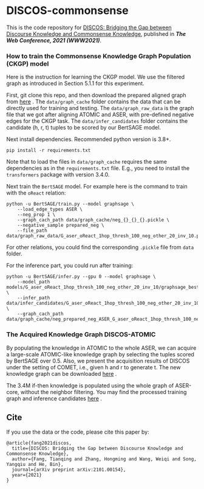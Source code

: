 # DISCOS-commonsense

This is the code repository
for [DISCOS: Bridging the Gap between Discourse Knowledge and Commonsense Knowledge](https://arxiv.org/abs/2101.00154),
published in ***The Web Conference, 2021 (WWW2021)***.

### How to train the Commonsense Knowledge Graph Population (CKGP) model

Here is the instruction for learning the CKGP model. We use the filtered graph as introduced in Section 5.1.1 for this
experiment.

First, git clone this repo, and then download the prepared aligned graph
from [here](https://hkustconnect-my.sharepoint.com/:f:/g/personal/tfangaa_connect_ust_hk/EqYM_lq9gl1DhJu6HnezBvYBzuOfk60iDhg_zCTq9gZrLw?e=18OxwY)
. The `data/graph_cache` folder contains the data that can be directly used for training and testing.
The `data/graph_raw_data` is the graph file that we got after aligning ATOMIC and ASER, with pre-defined negative edges
for the CKGP task. The `data/infer_candidates` folder contains the candidate (h, r, t) tuples to be scored by our
BertSAGE model.

Next install dependencies. Recommended python version is 3.8+.

`pip install -r requirements.txt`

Note that to load the files in `data/graph_cache` requires the same dependencies as in the `requirements.txt` file.
E.g., you need to install the `transformers` package with version 3.4.0.

Next train the `BertSAGE` model. For example here is the command to train with the `oReact` relation:

```
python -u BertSAGE/train.py --model graphsage \
    --load_edge_types ASER \
    --neg_prop 1 \
    --graph_cach_path data/graph_cache/neg_{}_{}_{}.pickle \
    --negative_sample prepared_neg \
    --file_path data/graph_raw_data/G_aser_oReact_1hop_thresh_100_neg_other_20_inv_10.pickle
```

For other relations, you could find the corresponding `.pickle` file from `data` folder.

For the inference part, you could run after training:

```
python -u BertSAGE/infer.py --gpu 0 --model graphsage \
    --model_path models/G_aser_oReact_1hop_thresh_100_neg_other_20_inv_10/graphsage_best_bert_bs64_opt_SGD_lr0.01_decay0.8_500_layer1_neighnum_4_graph_ASER_acc.pth \
    --infer_path data/infer_candidates/G_aser_oReact_1hop_thresh_100_neg_other_20_inv_10.npy \
    --graph_cach_path data/graph_cache/neg_prepared_neg_ASER_G_aser_oReact_1hop_thresh_100_neg_other_20_inv_10.pickle
```

### The Acquired Knowledge Graph DISCOS-ATOMIC

By populating the knowledge in ATOMIC to the whole ASER, we can acquire a large-scale ATOMIC-like knowledge graph by
selecting the tuples scored by BertSAGE over 0.5. Also, we present the acquisition results of DISCOS under the setting
of COMET, i.e., given h and r to generate t. The new knowledge graph can be
downloaded [here](https://hkustconnect-my.sharepoint.com/:f:/g/personal/tfangaa_connect_ust_hk/ElHMMtHsCwZLg-AdP8ZdJT8BCBwTOyAOil1XLt4EfPYWUg?e=49u0i3)
.

The 3.4M if-then knowledge is populated using the whole graph of ASER-core, without the neighbor filtering. You may find
the processed training graph and inference
candidates [here](https://hkustconnect-my.sharepoint.com/:f:/g/personal/tfangaa_connect_ust_hk/EmC5tdRCmQlMrfwBHrVHYE4B5_UhIfqL1uxNSNofLPMYQQ?e=dkQObG)
.

## Cite

If you use the data or the code, please cite this paper by:

```
@article{fang2021discos,
  title={DISCOS: Bridging the Gap between Discourse Knowledge and Commonsense Knowledge},
  author={Fang, Tianqing and Zhang, Hongming and Wang, Weiqi and Song, Yangqiu and He, Bin},
  journal={arXiv preprint arXiv:2101.00154},
  year={2021}
}
```

